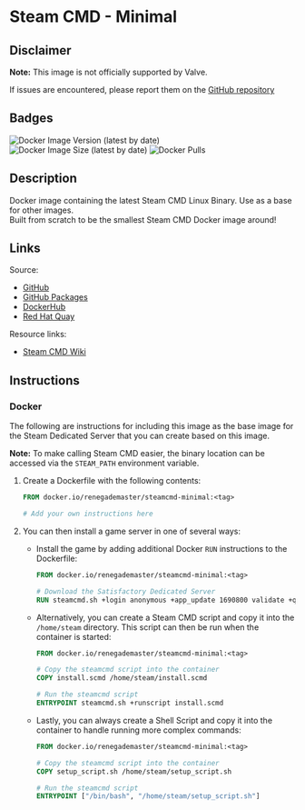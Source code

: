 # Steam CMD - Minimal

## Disclaimer

**Note:** This image is not officially supported by Valve.

If issues are encountered, please report them on
the [GitHub repository](https://github.com/Renegade-Master/steamcmd-minimal/issues/new/choose)

## Badges

![Docker Image Version (latest by date)](https://img.shields.io/docker/v/renegademaster/steamcmd-minimal?label=Latest%20Version)
![Docker Image Size (latest by date)](https://img.shields.io/docker/image-size/renegademaster/steamcmd-minimal?label=Image%20Size)
![Docker Pulls](https://img.shields.io/docker/pulls/renegademaster/steamcmd-minimal?label=Docker%20Pull%20Count)

## Description

Docker image containing the latest Steam CMD Linux Binary. Use as a base for other images.  
Built from scratch to be the smallest Steam CMD Docker image around!

## Links

Source:

- [GitHub](https://github.com/Renegade-Master/steamcmd-minimal)
- [GitHub Packages](https://github.com/users/Renegade-Master/packages/container/package/steamcmd-minimal)
- [DockerHub](https://hub.docker.com/r/renegademaster/steamcmd-minimal)
- [Red Hat Quay](https://quay.io/repository/renegade_master/steamcmd-minimal)

Resource links:

- [Steam CMD Wiki](https://developer.valvesoftware.com/wiki/SteamCMD)

## Instructions

### Docker

The following are instructions for including this image as the base image for the Steam Dedicated Server that you can
create based on this image.

**Note:** To make calling Steam CMD easier, the binary location can be accessed via the `STEAM_PATH` environment
variable.

1. Create a Dockerfile with the following contents:

   ```dockerfile
   FROM docker.io/renegademaster/steamcmd-minimal:<tag>
   
   # Add your own instructions here
   ```

2. You can then install a game server in one of several ways:

    * Install the game by adding additional Docker `RUN` instructions to the Dockerfile:

        ```dockerfile
        FROM docker.io/renegademaster/steamcmd-minimal:<tag>
        
        # Download the Satisfactory Dedicated Server
        RUN steamcmd.sh +login anonymous +app_update 1690800 validate +quit
        ```

    * Alternatively, you can create a Steam CMD script and copy it into the `/home/steam` directory. This script can
      then be run when the container is started:

        ```dockerfile
        FROM docker.io/renegademaster/steamcmd-minimal:<tag>
        
        # Copy the steamcmd script into the container
        COPY install.scmd /home/steam/install.scmd
      
        # Run the steamcmd script
        ENTRYPOINT steamcmd.sh +runscript install.scmd
        ```

    * Lastly, you can always create a Shell Script and copy it into the container to handle running more complex 
      commands:

        ```dockerfile
        FROM docker.io/renegademaster/steamcmd-minimal:<tag>
       
        # Copy the steamcmd script into the container
        COPY setup_script.sh /home/steam/setup_script.sh
     
        # Run the steamcmd script
        ENTRYPOINT ["/bin/bash", "/home/steam/setup_script.sh"]
        ```
